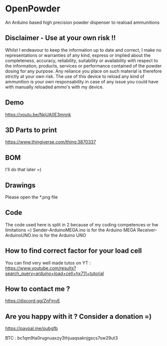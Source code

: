 # OpenPowder
An Arduino based high precision powder dispenser to reaload ammunitions

## Disclaimer - Use at your own risk !!
Whilst I endeavour to keep the information up to date and correct, I make no representations or warranties of any kind, express or implied about the completeness, accuracy, reliability, suitability or availability with respect to the information, products, services or performance contained of the powder dosing for any purpose. Any reliance you place on such material is therefore strictly at your own risk.
The use of this device to reload any kind of ammunition is your own responsability in case of any issue you could have with manually reloaded ammo's with my device.

## Demo
https://youtu.be/NpUA0E3mnnk

## 3D Parts to print
https://www.thingiverse.com/thing:3870337

## BOM
I'll do that later =)

## Drawings
Please open the *.png file 

## Code
The code used here is split in 2 because of my coding competences or hw limitations =)
Sender-ArduinoMEGA.ino is for the Arduino MEGA
Receiver-ArduinoUNO.ino is for the Arduino UNO

## How to find correct factor for your load cell
You can find very well made tutos on YT : https://www.youtube.com/results?search_query=arduino+load+cell+hx711+tutorial

## How to contact me ?
https://discord.gg/ZnFjnvE

## Are you happy with it ? Consider a donation =)
https://paypal.me/pubgfb

BTC : bc1qm9ta0rugnuaxzy3thjuaqsaknjgscs7sw29ut3
